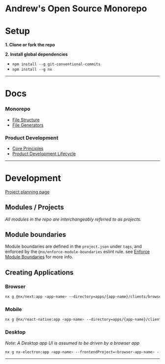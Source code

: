 # Andrew's Open Source Monorepo

# Setup

**1. Clone or fork the repo**

**2. Install global dependencies**
- `npm install --g git-conventional-commits`
- `npm install --g nx`

---

# Docs

### Monorepo
- [File Structure](docs/monorepo/file-structure.md)
- [File Generators](docs/monorepo/generators.md)

### Product Development
- [Core Principles](docs/product-development/core-principles.md)
- [Product Development Lifecycle](docs/product-development/product-development-lifecycle.md)

---

# Development
[Project planning page](https://sly-cafe-100.notion.site/AG-Open-Source-151a005fc3844585bebece333a9d385c)

## Modules / Projects
*All modules in the repo are interchangeably referred to as projects.*

## Module boundaries
Module boundaries are defined in the `project.json` under `tags`, and enforced by the
`@nx/enforce-module-boundaries` eslint rule. see [Enforce Module Boundaries](https://nx.dev/latest/react/plugins/enforce-module-boundaries) for more info.

## Creating Applications

### Browser
```bash
nx g @nx/next:app <app-name> --directory=apps/{app-name}/clients/browser
```

### Mobile
```bash
nx g @nx/react-native:app <app-name> --directory=apps/{app-name}/clients/mobile
```

### Desktop
*Note: A Desktop app UI is assumed to be driven by a browser app*
```bash
nx g nx-electron:app <app-name> --frontendProject=<browser-app-name> --directory=apps/{app-name}/clients/desktop
```

---

